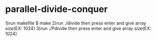 # parallel-divide-conquer
1)run makefile
   $ make
2)run ./divide then press enter and give array size(EX: 1024)
3)run ./Pdivide then press enter and give array size(EX: 1024)

